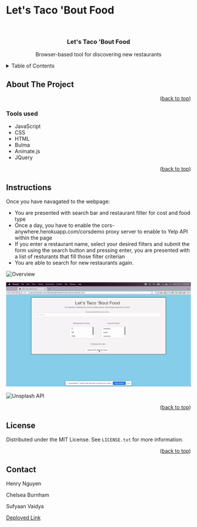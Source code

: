 # Let's Taco 'Bout Food

<div id="top"></div>

<br />
<div align="center">


<h3 align="center">Let's Taco 'Bout Food</h3>

  <p align="center">
    Browser-based tool for discovering new restaurants
    <br />
  </p>
</div>

<details>
  <summary>Table of Contents</summary>
  <ol>
    <li>
      <a href="#about-the-project">About The Project</a>
      <ul>
        <li><a href="#tools-used">Tools used</a></li>
      </ul>
    </li>
    <li>
      <a href="#instructions">Instructions</a>
        </li>
    <li><a href="#Collaborators">Collaborators</a></li>
    <li><a href="#license">License</a></li>
    <li><a href="#contact">Contact</a></li>
  </ol>
</details>

## About The Project




<p align="right">(<a href="#top">back to top</a>)</p>

### Tools used

* JavaScript
* CSS
* HTML
* Bulma
* Animate.js
* JQuery


<p align="right">(<a href="#top">back to top</a>)</p>

## Instructions

Once you have navagated to the webpage: 

- You are presented with search bar and restaurant filter for cost and food type
- Once a day, you have to enable the cors-anywhere.herokuapp.com/corsdemo proxy server to enable to Yelp API within the page
- If you enter a restaurant name, select your desired filters and submit the form using the search button and pressing enter, you are presented with a list of resturants that fill those filter criterian
- You are able to search for new restaurants again.

![Overview](assets/overviewgif.gif)

![anime.js](assets/animegif.gif)

![Unsplash API](assets/unsplashgif.gif)

<p align="right">(<a href="#top">back to top</a>)</p>

## License

Distributed under the MIT License. See `LICENSE.txt` for more information.

<p align="right">(<a href="#top">back to top</a>)</p>

## Contact

Henry Nguyen 

Chelsea Burnham

Sufyaan Vaidya

[Deployed Link](https://henry11244.github.io/letsTacoBoutFood/)


